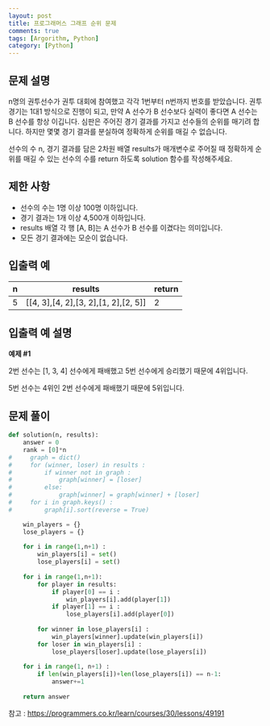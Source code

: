 ```yaml
---
layout: post
title: 프로그래머스 그래프 순위 문제
comments: true
tags: [Argorithm, Python]
category: [Python]
---
```


## 문제 설명
n명의 권투선수가 권투 대회에 참여했고 각각 1번부터 n번까지 번호를 받았습니다. 권투 경기는 1대1 방식으로 진행이 되고, 만약 A 선수가 B 선수보다 실력이 좋다면 A 선수는 B 선수를 항상 이깁니다. 심판은 주어진 경기 결과를 가지고 선수들의 순위를 매기려 합니다. 하지만 몇몇 경기 결과를 분실하여 정확하게 순위를 매길 수 없습니다.

선수의 수 n, 경기 결과를 담은 2차원 배열 results가 매개변수로 주어질 때 정확하게 순위를 매길 수 있는 선수의 수를 return 하도록 solution 함수를 작성해주세요.
## 제한 사항
- 선수의 수는 1명 이상 100명 이하입니다.
- 경기 결과는 1개 이상 4,500개 이하입니다.
- results 배열 각 행 [A, B]는 A 선수가 B 선수를 이겼다는 의미입니다.
- 모든 경기 결과에는 모순이 없습니다.
 
## 입출력 예  

  | n | results  | return |
|---| ---   | --- | 
|5|	[[4, 3],[4, 2],[3, 2],[1, 2],[2, 5]]	| 2 |  

## 입출력 예 설명

**예제 #1**

2번 선수는 [1, 3, 4] 선수에게 패배했고 5번 선수에게 승리했기 때문에 4위입니다.

5번 선수는 4위인 2번 선수에게 패배했기 때문에 5위입니다.

## 문제 풀이
```python
def solution(n, results):
    answer = 0
    rank = [0]*n
#     graph = dict()
#     for (winner, loser) in results :
#         if winner not in graph :
#             graph[winner] = [loser]
#         else:
#             graph[winner] = graph[winner] + [loser]
#     for i in graph.keys() :
#         graph[i].sort(reverse = True)

    win_players = {}
    lose_players = {}
    
    for i in range(1,n+1) :
        win_players[i] = set()
        lose_players[i] = set()
    
    for i in range(1,n+1):
        for player in results:
            if player[0] == i :
                win_players[i].add(player[1])
            if player[1] == i :
                lose_players[i].add(player[0])
        
        for winner in lose_players[i] :
            win_players[winner].update(win_players[i])
        for loser in win_players[i] :
            lose_players[loser].update(lose_players[i])
            
    for i in range(1, n+1) :
        if len(win_players[i])+len(lose_players[i]) == n-1:
            answer+=1
            
    return answer
```

참고 : <https://programmers.co.kr/learn/courses/30/lessons/49191>